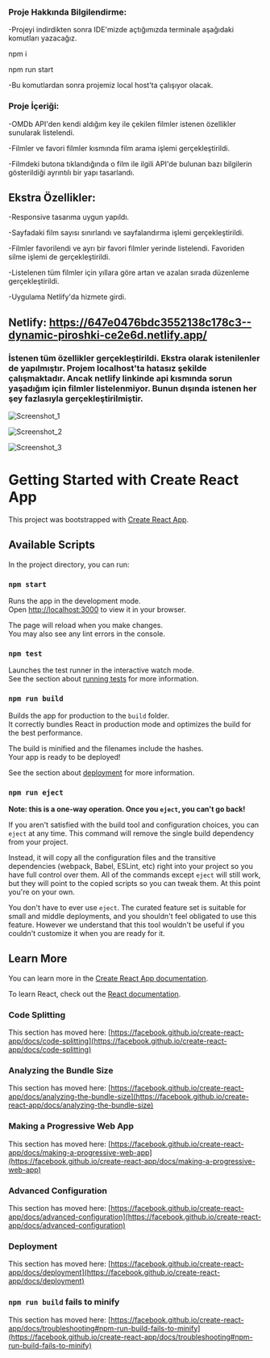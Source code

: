 ### Proje Hakkında Bilgilendirme:

-Projeyi indirdikten sonra IDE'mizde açtığımızda terminale aşağıdaki komutları yazacağız.

npm i

npm run start

-Bu komutlardan sonra projemiz local host'ta çalışıyor olacak.

### Proje İçeriği:

-OMDb API'den kendi aldığım key ile çekilen filmler istenen özellikler sunularak listelendi.

-Filmler ve favori filmler kısmında film arama işlemi gerçekleştirildi.

-Filmdeki butona tıklandığında o film ile ilgili API'de bulunan bazı bilgilerin gösterildiği ayrıntılı bir yapı tasarlandı.

## Ekstra Özellikler:
-Responsive tasarıma uygun yapıldı.

-Sayfadaki film sayısı sınırlandı ve sayfalandırma işlemi gerçekleştirildi.

-Filmler favorilendi ve ayrı bir favori filmler yerinde listelendi. Favoriden silme işlemi de gerçekleştirildi.

-Listelenen tüm filmler için yıllara göre artan ve azalan sırada düzenleme gerçekleştirildi.

-Uygulama Netlify'da hizmete girdi. 

## Netlify: https://647e0476bdc3552138c178c3--dynamic-piroshki-ce2e6d.netlify.app/ 

### İstenen tüm özellikler gerçekleştirildi. Ekstra olarak istenilenler de yapılmıştır. Projem localhost'ta hatasız şekilde çalışmaktadır. Ancak netlify linkinde api kısmında sorun yaşadığım için filmler listelenmiyor. Bunun dışında istenen her şey fazlasıyla gerçekleştirilmiştir.
![Screenshot_1](https://github.com/selinsahinn/MovieApp/assets/93709277/8adc8a45-4f66-4f42-8839-c7331f73afec)

![Screenshot_2](https://github.com/selinsahinn/MovieApp/assets/93709277/ac2276ce-644d-4c58-83a0-33057c739908)

![Screenshot_3](https://github.com/selinsahinn/MovieApp/assets/93709277/9c957e30-3465-4fda-941b-c2a8adc47ca8)




# Getting Started with Create React App

This project was bootstrapped with [Create React App](https://github.com/facebook/create-react-app).

## Available Scripts

In the project directory, you can run:

### `npm start`

Runs the app in the development mode.\
Open [http://localhost:3000](http://localhost:3000) to view it in your browser.

The page will reload when you make changes.\
You may also see any lint errors in the console.

### `npm test`

Launches the test runner in the interactive watch mode.\
See the section about [running tests](https://facebook.github.io/create-react-app/docs/running-tests) for more information.

### `npm run build`

Builds the app for production to the `build` folder.\
It correctly bundles React in production mode and optimizes the build for the best performance.

The build is minified and the filenames include the hashes.\
Your app is ready to be deployed!

See the section about [deployment](https://facebook.github.io/create-react-app/docs/deployment) for more information.

### `npm run eject`

**Note: this is a one-way operation. Once you `eject`, you can't go back!**

If you aren't satisfied with the build tool and configuration choices, you can `eject` at any time. This command will remove the single build dependency from your project.

Instead, it will copy all the configuration files and the transitive dependencies (webpack, Babel, ESLint, etc) right into your project so you have full control over them. All of the commands except `eject` will still work, but they will point to the copied scripts so you can tweak them. At this point you're on your own.

You don't have to ever use `eject`. The curated feature set is suitable for small and middle deployments, and you shouldn't feel obligated to use this feature. However we understand that this tool wouldn't be useful if you couldn't customize it when you are ready for it.

## Learn More

You can learn more in the [Create React App documentation](https://facebook.github.io/create-react-app/docs/getting-started).

To learn React, check out the [React documentation](https://reactjs.org/).

### Code Splitting

This section has moved here: [https://facebook.github.io/create-react-app/docs/code-splitting](https://facebook.github.io/create-react-app/docs/code-splitting)

### Analyzing the Bundle Size

This section has moved here: [https://facebook.github.io/create-react-app/docs/analyzing-the-bundle-size](https://facebook.github.io/create-react-app/docs/analyzing-the-bundle-size)

### Making a Progressive Web App

This section has moved here: [https://facebook.github.io/create-react-app/docs/making-a-progressive-web-app](https://facebook.github.io/create-react-app/docs/making-a-progressive-web-app)

### Advanced Configuration

This section has moved here: [https://facebook.github.io/create-react-app/docs/advanced-configuration](https://facebook.github.io/create-react-app/docs/advanced-configuration)

### Deployment

This section has moved here: [https://facebook.github.io/create-react-app/docs/deployment](https://facebook.github.io/create-react-app/docs/deployment)

### `npm run build` fails to minify

This section has moved here: [https://facebook.github.io/create-react-app/docs/troubleshooting#npm-run-build-fails-to-minify](https://facebook.github.io/create-react-app/docs/troubleshooting#npm-run-build-fails-to-minify)
